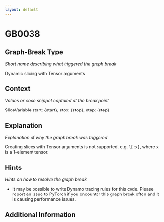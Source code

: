 ```yaml
---
layout: default
---
```

# GB0038

## Graph-Break Type
*Short name describing what triggered the graph break*

Dynamic slicing with Tensor arguments

## Context
*Values or code snippet captured at the break point*

SliceVariable start: {start}, stop: {stop}, step: {step}

## Explanation
*Explanation of why the graph break was triggered*

Creating slices with Tensor arguments is not supported. e.g. `l[:x]`, where `x` is a 1-element tensor.

## Hints
*Hints on how to resolve the graph break*

- It may be possible to write Dynamo tracing rules for this code. Please report an issue to PyTorch if you encounter this graph break often and it is causing performance issues.


## Additional Information

<!-- ADDITIONAL INFORMATION START - Add custom information below this line -->

<!-- ADDITIONAL INFORMATION END -->

